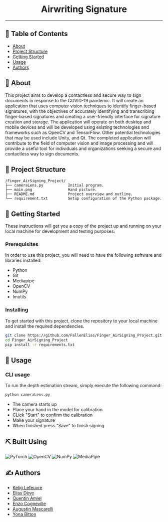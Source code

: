 <h1 align="center">Airwriting Signature</h1>

<div align="center">

</div>

---

## 📝 Table of Contents

* [About](#about)
* [Project Structure](#structure)
* [Getting Started](#getting_started)
* [Usage](#usage)
* [Authors](#authors)

## 🔎 About <a name = "about"></a>

This project aims to develop a contactless and secure way to sign documents in response to the COVID-19 pandemic. It will create an application that uses computer vision techniques to identify finger-based signatures, with the objectives of accurately identifying and transcribing finger-based signatures and creating a user-friendly interface for signature creation and storage. The application will operate on both desktop and mobile devices and will be developed using existing technologies and frameworks such as OpenCV and TensorFlow. Other potential technologies that may be used include Unity, and Qt. The completed application will contribute to the field of computer vision and image processing and will provide a useful tool for individuals and organizations seeking a secure and contactless way to sign documents.

## 🔧 Project Structure <a name = "structure"></a>

```
/Finger_AirSigning_Project/
├── cameraLens.py           Initial program.
├── main.png                Hand picture.
├── README.md               Project overview and outline.
└── requirement.txt         Setup configuration of the Python package.
```

## 🏁 Getting Started <a name = "getting_started"></a>

These instructions will get you a copy of the project up and running on your local machine for development and testing purposes.

### Prerequisites

In order to use this project, you will need to have the following software and libraries installed:  
* Python
* Git
* Mediapipe
* OpenCV
* NumPy
* Imutils


### Installing

To get started with this project, clone the repository to your local machine and install the required dependencies.

```bash
git clone https://github.com/FallenElias/Finger_AirSigning_Project.git
cd Finger_AirSigning_Project
pip install -r requirements.txt
```

## 🚀 Usage <a name = "usage"></a>

### CLI usage

To run the depth estimation stream, simply execute the following command:

```bash
python cameraLens.py
```

- The camera starts up
- Place your hand in the model for calibration
- CLick "Start" to confirm the calibration
- Make your signature
- When finished press "Save" to finish signing

## ⛏️ Built Using <a name = "built_using"></a>
![PyTorch](https://img.shields.io/badge/PyTorch-1.13.0-orange?style=for-the-badge&logo=pytorch&logoColor=orange) ![OpenCV](https://img.shields.io/badge/OpenCV-4.6.0-orange?style=for-the-badge&logo=opencv&logoColor=orange) ![NumPy](https://img.shields.io/badge/numpy-1.23.4-orange?style=for-the-badge&logo=numpy&logoColor=orange) ![MediaPipe](https://img.shields.io/badge/MEDIAPIPE-0.9.2.1-orange?style=for-the-badge&logo=google&logoColor=orange)

## ✍️ Authors <a name = "authors"></a>

- [Kelig Lefeuvre](https://github.com/keligggg)
- [Elias Dève](https://github.com/FallenElias)
- [Quentin Amiel](https://github.com/quentinaml)
- [Enzo Cogneville](https://github.com/lenzone91)
- [Augustin Mascarelli](https://github.com/augustinmascarelli)
- [Yona Bitton](https://github.com/yonabitton)
